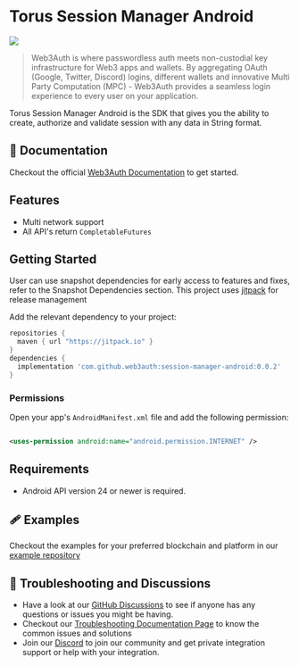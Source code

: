 # Torus Session Manager Android

[![](https://jitpack.io/v/com.github.web3auth/session-manager-android.svg)](https://jitpack.io/#com.github.web3auth/session-manager-android)

> Web3Auth is where passwordless auth meets non-custodial key infrastructure for Web3 apps and wallets. By aggregating OAuth (Google, Twitter, Discord) logins, different wallets and innovative Multi Party Computation (MPC) - Web3Auth provides a seamless login experience to every user on your application.

Torus Session Manager Android is the SDK that gives you the ability to create, authorize and
validate session with any data in String format.

## 📖 Documentation

Checkout the official [Web3Auth Documentation](https://web3auth.io/docs/sdk/web/core/) to get
started.

## Features

- Multi network support
- All API's return `CompletableFutures`

## Getting Started

User can 
use snapshot dependencies for early access to features and fixes, refer to the Snapshot Dependencies
section. This project uses [jitpack](https://jitpack.io/docs/) for release management

Add the relevant dependency to your project:

```groovy
repositories {
  maven { url "https://jitpack.io" }
}
dependencies {
  implementation 'com.github.web3auth:session-manager-android:0.0.2'
}
```

### Permissions

Open your app's `AndroidManifest.xml` file and add the following permission:

```xml

<uses-permission android:name="android.permission.INTERNET" />
```

## Requirements

- Android API version 24 or newer is required.

## 🩹 Examples

Checkout the examples for your preferred blockchain and platform in
our [example repository](https://github.com/Web3Auth/session-manager-android/tree/master/app)

## 💬 Troubleshooting and Discussions

- Have a look at
  our [GitHub Discussions](https://github.com/Web3Auth/Web3Auth/discussions?discussions_q=sort%3Atop)
  to see if anyone has any questions or issues you might be having.
- Checkout our [Troubleshooting Documentation Page](https://web3auth.io/docs/troubleshooting) to
  know the common issues and solutions
- Join our [Discord](https://discord.gg/web3auth) to join our community and get private integration
  support or help with your integration.
